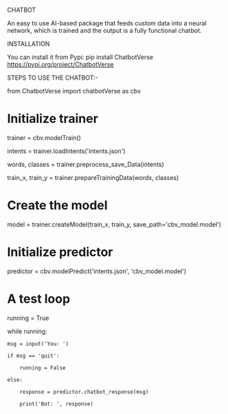 CHATBOT


An easy to use AI-based package that feeds custom data into a neural network, which is trained and the output is a fully functional chatbot.

INSTALLATION


You can install it from Pypi: pip install ChatbotVerse https://pypi.org/project/ChatbotVerse

STEPS TO USE THE CHATBOT:-

 from ChatbotVerse import chatbotVerse as cbv

 # Initialize trainer
 
 trainer = cbv.modelTrain()
 
 intents = trainer.loadIntents('intents.json')  
 
 words, classes = trainer.preprocess_save_Data(intents)  
 
 train_x, train_y = trainer.prepareTrainingData(words, classes)  

 # Create the model
 
 model = trainer.createModel(train_x, train_y, save_path='cbv_model.model')

 # Initialize predictor
 
 predictor = cbv.modelPredict('intents.json', 'cbv_model.model')

 # A test loop
 
 running = True
 
 while running:
 
    msg = input('You: ')
    
    if msg == 'quit':
    
        running = False
        
    else:
    
        response = predictor.chatbot_response(msg)
        
        print('Bot: ', response)
        
